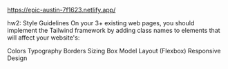 
https://epic-austin-7f1623.netlify.app/

hw2: 
Style Guidelines
On your 3+ existing web pages, you should implement the Tailwind framework by adding class names to elements that will affect your website's:

Colors
Typography
Borders
Sizing
Box Model
Layout (Flexbox)
Responsive Design
